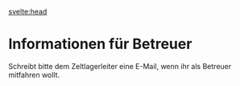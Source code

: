 <svelte:head>
<title>Für Betreuer – Zeltlager – FT München Gern e.V.</title>
</svelte:head>

<div class="content">

# Informationen für Betreuer

Schreibt bitte dem Zeltlagerleiter eine E-Mail, wenn ihr als Betreuer mitfahren wollt.

</div>
